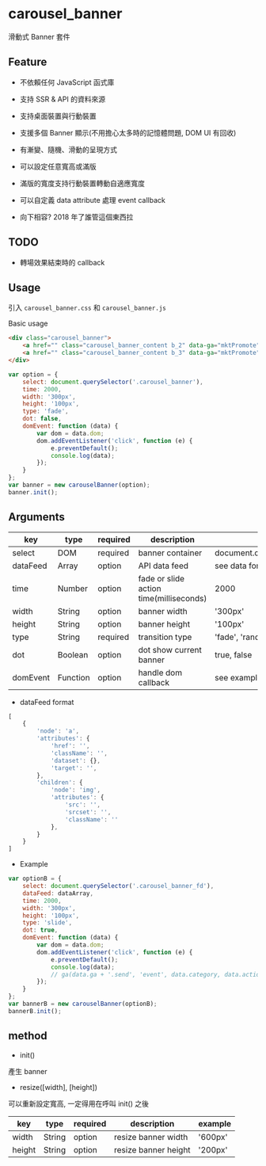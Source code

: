 # carousel_banner

滑動式 Banner 套件

## Feature

* 不依賴任何 JavaScript 函式庫

* 支持 SSR & API 的資料來源

* 支持桌面裝置與行動裝置

* 支援多個 Banner 顯示(不用擔心太多時的記憶體問題, DOM UI 有回收)

* 有漸變、隨機、滑動的呈現方式

* 可以設定任意寬高或滿版

* 滿版的寬度支持行動裝置轉動自適應寬度

* 可以自定義 data attribute 處理 event callback

* 向下相容? 2018 年了誰管這個東西拉

## TODO

* 轉場效果結束時的 callback

## Usage

引入 `carousel_banner.css` 和 `carousel_banner.js`

Basic usage

```HTML
<div class="carousel_banner">
    <a href="" class="carousel_banner_content b_2" data-ga="mktPromote" data-label="a2" data-action="click" data-category="b"><img src="https://tedshd.io/image/banner_2@1x.jpg" srcset="https://tedshd.io/image/banner_2@2x.jpg 2x" alt=""></a>
    <a href="" class="carousel_banner_content b_3" data-ga="mktPromote" data-label="a3" data-action="click" data-category="b"><img src="https://tedshd.io/image/banner_3@1x.jpg" srcset="https://tedshd.io/image/banner_3@2x.jpg 2x" alt=""></a>
</div>
```

```JavaScript
var option = {
    select: document.querySelector('.carousel_banner'),
    time: 2000,
    width: '300px',
    height: '100px',
    type: 'fade',
    dot: false,
    domEvent: function (data) {
        var dom = data.dom;
        dom.addEventListener('click', function (e) {
            e.preventDefault();
            console.log(data);
        });
    }
};
var banner = new carouselBanner(option);
banner.init();
```


## Arguments

|key|type|required|description|example|
|---|---|---|---|---|
| select   | DOM      | required | banner container                        | document.querySelector('#banner') |
| dataFeed | Array    | option   | API data feed                           | see data format                   |
| time     | Number   | option   | fade or slide action time(milliseconds) | 2000                              |
| width    | String   | option   | banner width                            | '300px'                           |
| height   | String   | option   | banner height                           | '100px'                           |
| type     | String   | required | transition type                         | 'fade', 'random', 'slide'         |
| dot      | Boolean  | option   | dot show current banner                 | true, false                       |
| domEvent | Function | option   | handle dom callback                     | see example                       |

* dataFeed format

```JavaScript
[
    {
        'node': 'a',
        'attributes': {
            'href': '',
            'className': '',
            'dataset': {},
            'target': '',
        },
        'children': {
            'node': 'img',
            'attributes': {
                'src': '',
                'srcset': '',
                'className': ''
            },
        }
    }
]
```

* Example

```JavaScript
var optionB = {
    select: document.querySelector('.carousel_banner_fd'),
    dataFeed: dataArray,
    time: 2000,
    width: '300px',
    height: '100px',
    type: 'slide',
    dot: true,
    domEvent: function (data) {
        var dom = data.dom;
        dom.addEventListener('click', function (e) {
            e.preventDefault();
            console.log(data);
            // ga(data.ga + '.send', 'event', data.category, data.action, data.label, {nonInteraction:true});
        });
    }
};
var bannerB = new carouselBanner(optionB);
bannerB.init();
```

## method

* init()

產生 banner

* resize([width], [height])

可以重新設定寬高, 一定得用在呼叫 init() 之後

|key|type|required|description|example|
|---|---|---|---|---|
| width  | String | option | resize banner width  | '600px' |
| height | String | option | resize banner height | '200px' |


